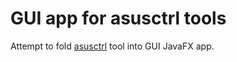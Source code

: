 # GUI app for asusctrl tools

Attempt to fold [asusctrl](https://gitlab.com/asus-linux/asusctl "Asusctl") tool into GUI JavaFX app.